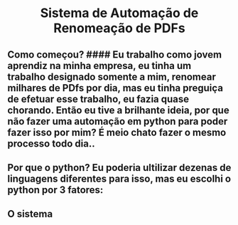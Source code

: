 <h1 align='center'>Sistema de Automação de Renomeação de PDFs

<h2>Como começou?
 #### Eu trabalho como jovem aprendiz na minha empresa, eu tinha um trabalho designado somente a mim, renomear milhares de PDfs por dia, mas eu tinha preguiça de efetuar esse trabalho, eu fazia quase chorando. Então eu tive a brilhante ideia, por que não fazer uma automação em python para poder fazer isso por mim? É meio chato fazer o mesmo processo todo dia..</p>
<h2>Por que o python?
  Eu poderia ultilizar dezenas de linguagens diferentes para isso, mas eu escolhi o python por 3 fatores:</p>
<h2>O sistema
